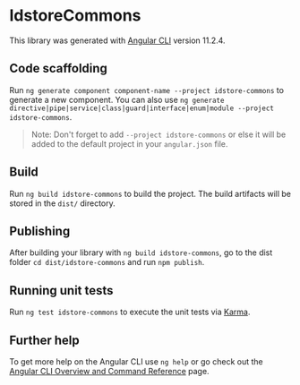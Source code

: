 # IdstoreCommons

This library was generated with [Angular CLI](https://github.com/angular/angular-cli) version 11.2.4.

## Code scaffolding

Run `ng generate component component-name --project idstore-commons` to generate a new component. You can also use `ng generate directive|pipe|service|class|guard|interface|enum|module --project idstore-commons`.
> Note: Don't forget to add `--project idstore-commons` or else it will be added to the default project in your `angular.json` file. 

## Build

Run `ng build idstore-commons` to build the project. The build artifacts will be stored in the `dist/` directory.

## Publishing

After building your library with `ng build idstore-commons`, go to the dist folder `cd dist/idstore-commons` and run `npm publish`.

## Running unit tests

Run `ng test idstore-commons` to execute the unit tests via [Karma](https://karma-runner.github.io).

## Further help

To get more help on the Angular CLI use `ng help` or go check out the [Angular CLI Overview and Command Reference](https://angular.io/cli) page.

